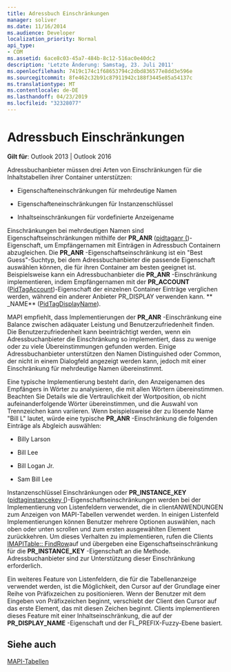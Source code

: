 ```yaml
---
title: Adressbuch Einschränkungen
manager: soliver
ms.date: 11/16/2014
ms.audience: Developer
localization_priority: Normal
api_type:
- COM
ms.assetid: 6ace8c03-45a7-484b-8c12-516ac0e40dc2
description: 'Letzte Änderung: Samstag, 23. Juli 2011'
ms.openlocfilehash: 7419c174c1f68653794c2dbd836577e8dd3e596e
ms.sourcegitcommit: 8fe462c32b91c87911942c188f3445e85a54137c
ms.translationtype: MT
ms.contentlocale: de-DE
ms.lasthandoff: 04/23/2019
ms.locfileid: "32328077"
---
```

# <a name="address-book-restrictions"></a>Adressbuch Einschränkungen

  
  
**Gilt für**: Outlook 2013 | Outlook 2016 
  
Adressbuchanbieter müssen drei Arten von Einschränkungen für die Inhaltstabellen ihrer Container unterstützen:
  
- Eigenschafteneinschränkungen für mehrdeutige Namen
    
- Eigenschafteneinschränkungen für Instanzenschlüssel
    
- Inhaltseinschränkungen für vordefinierte Anzeigename
    
Einschränkungen bei mehrdeutigen Namen sind Eigenschaftseinschränkungen mithilfe der **PR_ANR** ([pidtaganr (](pidtaganr-canonical-property.md))-Eigenschaft, um Empfängernamen mit Einträgen in Adressbuch Containern abzugleichen. Die **PR_ANR** -Eigenschaftseinschränkung ist ein "Best Guess"-Suchtyp, bei dem Adressbuchanbieter die passende Eigenschaft auswählen können, die für ihren Container am besten geeignet ist. Beispielsweise kann ein Adressbuchanbieter die **PR_ANR** -Einschränkung implementieren, indem Empfängernamen mit der **PR_ACCOUNT** ([PidTagAccount](pidtagaccount-canonical-property.md))-Eigenschaft der einzelnen Container Einträge verglichen werden, während ein anderer Anbieter PR_DISPLAY verwenden kann. ** _NAME** ([PidTagDisplayName](pidtagdisplayname-canonical-property.md)).
  
MAPI empfiehlt, dass Implementierungen der **PR_ANR** -Einschränkung eine Balance zwischen adäquater Leistung und Benutzerzufriedenheit finden. Die Benutzerzufriedenheit kann beeinträchtigt werden, wenn ein Adressbuchanbieter die Einschränkung so implementiert, dass zu wenige oder zu viele Übereinstimmungen gefunden werden. Einige Adressbuchanbieter unterstützen den Namen Distinguished oder Common, der nicht in einem Dialogfeld angezeigt werden kann, jedoch mit einer Einschränkung für mehrdeutige Namen übereinstimmt. 
  
Eine typische Implementierung besteht darin, den Anzeigenamen des Empfängers in Wörter zu analysieren, die mit allen Wörtern übereinstimmen. Beachten Sie Details wie die Vertraulichkeit der Wortposition, ob nicht aufeinanderfolgende Wörter übereinstimmen, und die Auswahl von Trennzeichen kann variieren. Wenn beispielsweise der zu lösende Name "Bill L" lautet, würde eine typische **PR_ANR** -Einschränkung die folgenden Einträge als Abgleich auswählen: 
  
- Billy Larson
    
- Bill Lee
    
- Bill Logan Jr. 
    
- Sam Bill Lee
    
Instanzenschlüssel Einschränkungen oder **PR_INSTANCE_KEY** ([pidtaginstancekey (](pidtaginstancekey-canonical-property.md))-Eigenschaftseinschränkungen werden bei der Implementierung von Listenfeldern verwendet, die in clientANWENDUNGEN zum Anzeigen von MAPI-Tabellen verwendet werden. In einigen Listenfeld Implementierungen können Benutzer mehrere Optionen auswählen, nach oben oder unten scrollen und zum ersten ausgewählten Element zurückkehren. Um dieses Verhalten zu implementieren, rufen die Clients [IMAPITable:: FindRow](imapitable-findrow.md)auf und übergeben eine Eigenschaftseinschränkung für die **PR_INSTANCE_KEY** -Eigenschaft an die Methode. Adressbuchanbieter sind zur Unterstützung dieser Einschränkung erforderlich. 
  
Ein weiteres Feature von Listenfeldern, die für die Tabellenanzeige verwendet werden, ist die Möglichkeit, den Cursor auf der Grundlage einer Reihe von Präfixzeichen zu positionieren. Wenn der Benutzer mit dem Eingeben von Präfixzeichen beginnt, verschiebt der Client den Cursor auf das erste Element, das mit diesen Zeichen beginnt. Clients implementieren dieses Feature mit einer Inhaltseinschränkung, die auf der **PR_DISPLAY_NAME** -Eigenschaft und der FL_PREFIX-Fuzzy-Ebene basiert. 
  
## <a name="see-also"></a>Siehe auch



[MAPI-Tabellen](mapi-tables.md)

